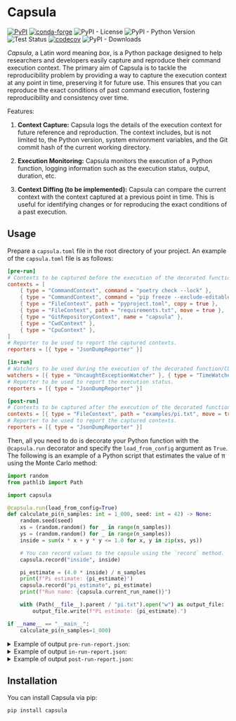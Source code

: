 # Capsula

[![PyPI](https://img.shields.io/pypi/v/capsula)](https://pypi.org/project/capsula/)
[![conda-forge](https://img.shields.io/conda/vn/conda-forge/capsula.svg)](https://anaconda.org/conda-forge/capsula)
![PyPI - License](https://img.shields.io/pypi/l/capsula)
![PyPI - Python Version](https://img.shields.io/pypi/pyversions/capsula)
![Test Status](https://github.com/shunichironomura/capsula/workflows/Test/badge.svg?event=push&branch=main)
[![codecov](https://codecov.io/gh/shunichironomura/capsula/graph/badge.svg?token=BZXF2PPDM0)](https://codecov.io/gh/shunichironomura/capsula)
![PyPI - Downloads](https://img.shields.io/pypi/dm/capsula)

*Capsula*, a Latin word meaning *box*, is a Python package designed to help researchers and developers easily capture and reproduce their command execution context. The primary aim of Capsula is to tackle the reproducibility problem by providing a way to capture the execution context at any point in time, preserving it for future use. This ensures that you can reproduce the exact conditions of past command execution, fostering reproducibility and consistency over time.

Features:

1. **Context Capture:** Capsula logs the details of the execution context for future reference and reproduction. The context includes, but is not limited to, the Python version, system environment variables, and the Git commit hash of the current working directory.

2. **Execution Monitoring:** Capsula monitors the execution of a Python function, logging information such as the execution status, output, duration, etc.

3. **Context Diffing (to be implemented):** Capsula can compare the current context with the context captured at a previous point in time. This is useful for identifying changes or for reproducing the exact conditions of a past execution.

## Usage

Prepare a `capsula.toml` file in the root directory of your project. An example of the `capsula.toml` file is as follows:

```toml
[pre-run]
# Contexts to be captured before the execution of the decorated function/CLI command.
contexts = [
    { type = "CommandContext", command = "poetry check --lock" },
    { type = "CommandContext", command = "pip freeze --exclude-editable > requirements.txt" },
    { type = "FileContext", path = "pyproject.toml", copy = true },
    { type = "FileContext", path = "requirements.txt", move = true },
    { type = "GitRepositoryContext", name = "capsula" },
    { type = "CwdContext" },
    { type = "CpuContext" },
]
# Reporter to be used to report the captured contexts.
reporters = [{ type = "JsonDumpReporter" }]

[in-run]
# Watchers to be used during the execution of the decorated function/CLI command.
watchers = [{ type = "UncaughtExceptionWatcher" }, { type = "TimeWatcher" }]
# Reporter to be used to report the execution status.
reporters = [{ type = "JsonDumpReporter" }]

[post-run]
# Contexts to be captured after the execution of the decorated function/CLI command.
contexts = [{ type = "FileContext", path = "examples/pi.txt", move = true }]
# Reporter to be used to report the captured contexts.
reporters = [{ type = "JsonDumpReporter" }]
```

Then, all you need to do is decorate your Python function with the `@capsula.run` decorator and specify the `load_from_config` argument as `True`. The following is an example of a Python script that estimates the value of π using the Monte Carlo method:

```python
import random
from pathlib import Path

import capsula

@capsula.run(load_from_config=True)
def calculate_pi(n_samples: int = 1_000, seed: int = 42) -> None:
    random.seed(seed)
    xs = (random.random() for _ in range(n_samples))
    ys = (random.random() for _ in range(n_samples))
    inside = sum(x * x + y * y <= 1.0 for x, y in zip(xs, ys))

    # You can record values to the capsule using the `record` method.
    capsula.record("inside", inside)

    pi_estimate = (4.0 * inside) / n_samples
    print(f"Pi estimate: {pi_estimate}")
    capsula.record("pi_estimate", pi_estimate)
    print(f"Run name: {capsula.current_run_name()}")

    with (Path(__file__).parent / "pi.txt").open("w") as output_file:
        output_file.write(f"Pi estimate: {pi_estimate}.")

if __name__ == "__main__":
    calculate_pi(n_samples=1_000)
```

<details>
<summary>Example of output <code>pre-run-report.json</code>:</summary>
<pre><code>{
  "command": {
    "poetry check --lock": {
      "command": "poetry check --lock",
      "cwd": null,
      "returncode": 0,
      "stdout": "All set!\n",
      "stderr": ""
    },
    "pip freeze --exclude-editable > requirements.txt": {
      "command": "pip freeze --exclude-editable > requirements.txt",
      "cwd": null,
      "returncode": 0,
      "stdout": "",
      "stderr": ""
    }
  },
  "file": {
    "pyproject.toml": {
      "copied_to": [
        "vault/calculate_pi_20240225_221901_M7b3/pyproject.toml"
      ],
      "moved_to": null,
      "hash": {
        "algorithm": "sha256",
        "digest": "6c59362587bf43411461b69675980ea338d83a468acddbc8f6cac4f2c17f7605"
      }
    },
    "requirements.txt": {
      "copied_to": [],
      "moved_to": "vault/calculate_pi_20240225_221901_M7b3",
      "hash": {
        "algorithm": "sha256",
        "digest": "99d0dbddd7f27aa25bd2d7ce3e2f4a555cdb48b039d73a6cf01fc5fa33f527e1"
      }
    }
  },
  "git": {
    "capsula": {
      "working_dir": "/home/nomura/ghq/github.com/shunichironomura/capsula",
      "sha": "ff51cb6245e43253d036fcaa0b2af09c0089b783",
      "remotes": {
        "origin": "ssh://git@github.com/shunichironomura/capsula.git"
      },
      "branch": "improve-example",
      "is_dirty": true
    }
  },
  "cwd": "/home/nomura/ghq/github.com/shunichironomura/capsula",
  "cpu": {
    "python_version": "3.8.17.final.0 (64 bit)",
    "cpuinfo_version": [
      9,
      0,
      0
    ],
    "cpuinfo_version_string": "9.0.0",
    "arch": "X86_64",
    "bits": 64,
    "count": 12,
    "arch_string_raw": "x86_64",
    "vendor_id_raw": "GenuineIntel",
    "brand_raw": "Intel(R) Core(TM) i5-10400 CPU @ 2.90GHz",
    "hz_advertised_friendly": "2.9000 GHz",
    "hz_actual_friendly": "2.9040 GHz",
    "hz_advertised": [
      2900000000,
      0
    ],
    "hz_actual": [
      2904010000,
      0
    ],
    "stepping": 5,
    "model": 165,
    "family": 6,
    "flags": [
      "3dnowprefetch",
      "abm",
      "adx",
      "aes",
      "apic",
      "arch_capabilities",
      "arch_perfmon",
      "avx",
      "avx2",
      "bmi1",
      "bmi2",
      "clflush",
      "clflushopt",
      "cmov",
      "constant_tsc",
      "cpuid",
      "cx16",
      "cx8",
      "de",
      "ept",
      "ept_ad",
      "erms",
      "f16c",
      "flush_l1d",
      "fma",
      "fpu",
      "fsgsbase",
      "fxsr",
      "ht",
      "hypervisor",
      "ibpb",
      "ibrs",
      "ibrs_enhanced",
      "invpcid",
      "invpcid_single",
      "lahf_lm",
      "lm",
      "mca",
      "mce",
      "mmx",
      "movbe",
      "msr",
      "mtrr",
      "nopl",
      "nx",
      "osxsave",
      "pae",
      "pat",
      "pcid",
      "pclmulqdq",
      "pdcm",
      "pdpe1gb",
      "pge",
      "pni",
      "popcnt",
      "pse",
      "pse36",
      "rdrand",
      "rdrnd",
      "rdseed",
      "rdtscp",
      "rep_good",
      "sep",
      "smap",
      "smep",
      "ss",
      "ssbd",
      "sse",
      "sse2",
      "sse4_1",
      "sse4_2",
      "ssse3",
      "stibp",
      "syscall",
      "tpr_shadow",
      "tsc",
      "vme",
      "vmx",
      "vnmi",
      "vpid",
      "x2apic",
      "xgetbv1",
      "xsave",
      "xsavec",
      "xsaveopt",
      "xsaves",
      "xtopology"
    ],
    "l3_cache_size": 12582912,
    "l2_cache_size": "1.5 MiB",
    "l1_data_cache_size": 196608,
    "l1_instruction_cache_size": 196608,
    "l2_cache_line_size": 256,
    "l2_cache_associativity": 6
  }
}</code></pre>
</details>

<details>
<summary>Example of output <code>in-run-report.json</code>:</summary>
<pre><code>{
  "function": {
    "calculate_pi": {
      "file_path": "examples/simple_decorator.py",
      "first_line_no": 10,
      "args": [],
      "kwargs": {
        "n_samples": 1000
      }
    }
  },
  "inside": 782,
  "pi_estimate": 3.128,
  "exception": {
    "exception": {
      "exc_type": null,
      "exc_value": null,
      "traceback": null
    }
  },
  "time": {
    "execution_time": "0:00:00.000658"
  }
}</code></pre>
</details>

<details>
<summary>Example of output <code>post-run-report.json</code>:</summary>
<pre><code>{
  "file": {
    "examples/pi.txt": {
      "copied_to": [],
      "moved_to": "vault/calculate_pi_20240225_221901_M7b3",
      "hash": {
        "algorithm": "sha256",
        "digest": "a64c761cb6b6f9ef1bc1f6afa6ba44d796c5c51d14df0bdc9d3ab9ced7982a74"
      }
    }
  }
}</code></pre>
</details>

## Installation

You can install Capsula via pip:

```bash
pip install capsula
```
